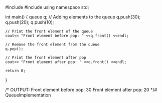 #include <iostream>
#include <queue>
using namespace std;

int main() 
{
    queue<int> q;
    // Adding elements to the queue
    q.push(30); 
    q.push(20);
    q.push(10);

    // Print the front element of the queue
    cout<< "Front element before pop: " <<q.front() <<endl;

    // Remove the front element from the queue
    q.pop();

    // Print the front element after pop
    cout<< "Front element after pop: " <<q.front() <<endl;

    return 0;
}

/*
OUTPUT: 
Front element before pop: 30
Front element after pop: 20
*/# Queuelmplementation
